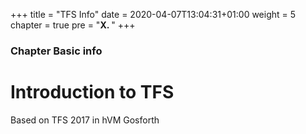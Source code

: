 +++
title = "TFS Info"
date = 2020-04-07T13:04:31+01:00
weight = 5
chapter = true
pre = "<b>X. </b>"
+++

### Chapter Basic info

# Introduction to TFS       

Based on TFS 2017 in hVM Gosforth